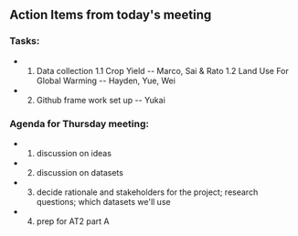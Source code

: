## Action Items from today's meeting

### Tasks:
- 1. Data collection
          1.1 Crop Yield -- Marco, Sai & Rato
          1.2 Land Use For Global Warming -- Hayden, Yue, Wei 
- 2. Github frame work set up -- Yukai

### Agenda for Thursday meeting:
- 1. discussion on ideas
- 2. discussion on datasets
- 3. decide rationale and stakeholders for the project; research questions; which datasets we'll use 
- 4. prep for AT2 part A

